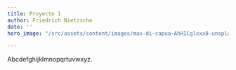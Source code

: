 ```yaml
---
title: Proyecto 1
author: Friedrich Nietzsche
date: ''
hero_image: "/src/assets/content/images/max-di-capua-AhHICglxxx8-unsplash.jpg"

---
```

Abcdefghijklmnopqrtuvwxyz.